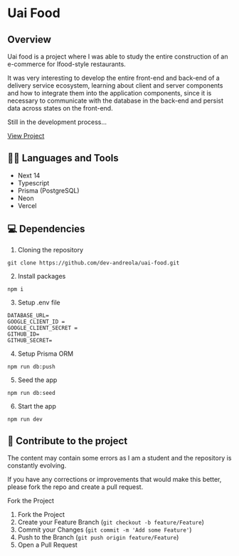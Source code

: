 # Uai Food

## Overview

Uai food is a project where I was able to study the entire construction of an e-commerce for Ifood-style restaurants.

It was very interesting to develop the entire front-end and back-end of a delivery service ecosystem, learning about client and server components and how to integrate them into the application components, since it is necessary to communicate with the database in the back-end and persist data across states on the front-end.

Still in the development process...

[View Project](https://uaifood.vercel.app/)

## 👨‍🔧 Languages and Tools

- Next 14
- Typescript
- Prisma (PostgreSQL)
- Neon
- Vercel

## 💻 Dependencies

1. Cloning the repository

```shell
git clone https://github.com/dev-andreola/uai-food.git
```

2. Install packages

```shell
npm i
```

3. Setup .env file

```shell
DATABASE_URL=
GOOGLE_CLIENT_ID =
GOOGLE_CLIENT_SECRET =
GITHUB_ID=
GITHUB_SECRET=
```

4. Setup Prisma ORM

```shell
npm run db:push
```

5. Seed the app

```shell
npm run db:seed
```

6. Start the app

```shell
npm run dev
```

## 🚩 Contribute to the project

The content may contain some errors as I am a student and the repository is constantly evolving.

If you have any corrections or improvements that would make this better, please fork the repo and create a pull request.

Fork the Project

1. Fork the Project
2. Create your Feature Branch (`git checkout -b feature/Feature`)
3. Commit your Changes (`git commit -m 'Add some Feature'`)
4. Push to the Branch (`git push origin feature/Feature`)
5. Open a Pull Request
